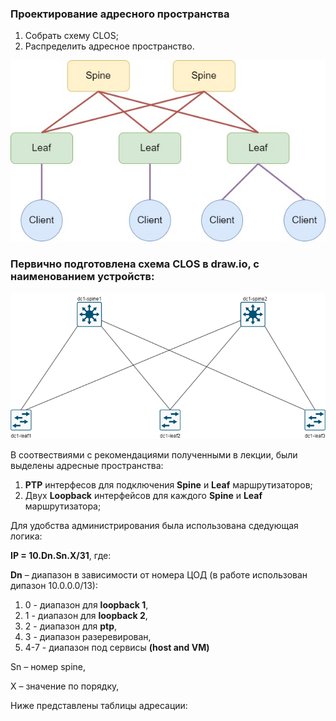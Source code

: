 ### **Проектирование адресного пространства**

1. Собрать схему CLOS;
2. Распределить адресное пространство.


![](https://github.com/OneEyedDrake/otus-dc-net/blob/main/labs/lab01/stand.jpg)

### **Первично подготовлена схема CLOS в draw.io, с наименованием устройств:**

![](https://github.com/OneEyedDrake/otus-dc-net/blob/main/labs/lab01/draw.io2.png)

В соотвествиями с рекомендациями полученными в лекции, были выделены адресные пространства:
1. **PTP** интерфесов для подключения **Spine** и **Leaf** маршрутизаторов;
2. Двух **Loopback** интерфейсов для каждого **Spine** и **Leaf** маршрутизатора;

Для удобства администрирования была использована сдедующая логика:

**IP = 10.Dn.Sn.X/31**, где:

**Dn** – диапазон в зависимости от номера ЦОД (в работе использован дипазон 10.0.0.0/13): 
1. 0 - диапазон для **loopback 1**,
2. 1 - диапазон для **loopback 2**,
3. 2 - диапазон для **ptp**,
4. 3 - диапазон разеревирован,
5. 4-7 - диапазон под сервисы **(host and VM)**

Sn – номер spine,

X – значение по порядку, 

Ниже представлены таблицы адресации:


